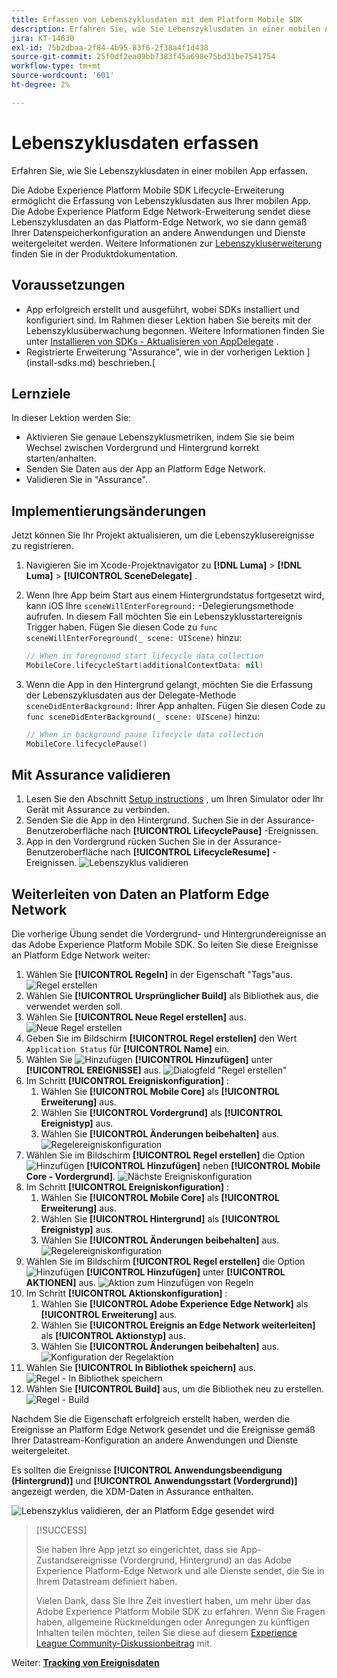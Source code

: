 ```yaml
---
title: Erfassen von Lebenszyklusdaten mit dem Platform Mobile SDK
description: Erfahren Sie, wie Sie Lebenszyklusdaten in einer mobilen App erfassen.
jira: KT-14630
exl-id: 75b2dbaa-2f84-4b95-83f6-2f38a4f1d438
source-git-commit: 25f0df2ea09bb7383f45a698e75bd31be7541754
workflow-type: tm+mt
source-wordcount: '601'
ht-degree: 2%

---
```


# Lebenszyklusdaten erfassen

Erfahren Sie, wie Sie Lebenszyklusdaten in einer mobilen App erfassen.

Die Adobe Experience Platform Mobile SDK Lifecycle-Erweiterung ermöglicht die Erfassung von Lebenszyklusdaten aus Ihrer mobilen App. Die Adobe Experience Platform Edge Network-Erweiterung sendet diese Lebenszyklusdaten an das Platform-Edge Network, wo sie dann gemäß Ihrer Datenspeicherkonfiguration an andere Anwendungen und Dienste weitergeleitet werden. Weitere Informationen zur [Lebenszykluserweiterung](https://developer.adobe.com/client-sdks/documentation/lifecycle-for-edge-network/) finden Sie in der Produktdokumentation.


## Voraussetzungen

* App erfolgreich erstellt und ausgeführt, wobei SDKs installiert und konfiguriert sind. Im Rahmen dieser Lektion haben Sie bereits mit der Lebenszyklusüberwachung begonnen. Weitere Informationen finden Sie unter [Installieren von SDKs - Aktualisieren von AppDelegate](install-sdks.md#update-appdelegate) .
* Registrierte Erweiterung &quot;Assurance&quot;, wie in der vorherigen Lektion ](install-sdks.md) beschrieben.[

## Lernziele

In dieser Lektion werden Sie:

<!--
* Add lifecycle field group to the schema.
* -->
* Aktivieren Sie genaue Lebenszyklusmetriken, indem Sie sie beim Wechsel zwischen Vordergrund und Hintergrund korrekt starten/anhalten.
* Senden Sie Daten aus der App an Platform Edge Network.
* Validieren Sie in &quot;Assurance&quot;.

<!--
## Add lifecycle field group to schema

The Consumer Experience Event field group you added in the [previous lesson](create-schema.md) already contains the lifecycle fields, so you can skip this step. If you don't use Consumer Experience Event field group in your own app, you can add the lifecycle fields by doing the following:

1. Navigate to the schema interface as described in the [previous lesson](create-schema.md).
1. Open the **Luma Mobile App Event Schema** schema and select **[!UICONTROL Add]** next to Field groups.
    ![select add](assets/lifecycle-add.png)
1. In the search bar, enter "lifecycle".
1. Select the checkbox next to **[!UICONTROL AEP Mobile Lifecycle Details]**.
1. Select **[!UICONTROL Add field groups]**.
    ![add field group](assets/lifecycle-lifecycle-field-group.png)
1. Select **[!UICONTROL Save]**.
    ![save](assets/lifecycle-lifecycle-save.png)
-->

## Implementierungsänderungen

Jetzt können Sie Ihr Projekt aktualisieren, um die Lebenszyklusereignisse zu registrieren.

1. Navigieren Sie im Xcode-Projektnavigator zu **[!DNL Luma]** > **[!DNL Luma]** > **[!UICONTROL SceneDelegate]** .

1. Wenn Ihre App beim Start aus einem Hintergrundstatus fortgesetzt wird, kann iOS Ihre `sceneWillEnterForeground:` -Delegierungsmethode aufrufen. In diesem Fall möchten Sie ein Lebenszyklusstartereignis Trigger haben. Fügen Sie diesen Code zu `func sceneWillEnterForeground(_ scene: UIScene)` hinzu:

   ```swift
   // When in foreground start lifecycle data collection
   MobileCore.lifecycleStart(additionalContextData: nil)
   ```

1. Wenn die App in den Hintergrund gelangt, möchten Sie die Erfassung der Lebenszyklusdaten aus der Delegate-Methode `sceneDidEnterBackground:` Ihrer App anhalten. Fügen Sie diesen Code zu `func sceneDidEnterBackground(_ scene: UIScene)` hinzu:

   ```swift
   // When in background pause lifecycle data collection
   MobileCore.lifecyclePause()
   ```

## Mit Assurance validieren

1. Lesen Sie den Abschnitt [Setup instructions](assurance.md#connecting-to-a-session) , um Ihren Simulator oder Ihr Gerät mit Assurance zu verbinden.
1. Senden Sie die App in den Hintergrund. Suchen Sie in der Assurance-Benutzeroberfläche nach **[!UICONTROL LifecyclePause]** -Ereignissen.
1. App in den Vordergrund rücken Suchen Sie in der Assurance-Benutzeroberfläche nach **[!UICONTROL LifecycleResume]** -Ereignissen.
   ![Lebenszyklus validieren](assets/lifecycle-lifecycle-assurance.png)


## Weiterleiten von Daten an Platform Edge Network

Die vorherige Übung sendet die Vordergrund- und Hintergrundereignisse an das Adobe Experience Platform Mobile SDK. So leiten Sie diese Ereignisse an Platform Edge Network weiter:

1. Wählen Sie **[!UICONTROL Regeln]** in der Eigenschaft &quot;Tags&quot;aus.
   ![Regel erstellen](assets/rule-create.png)
1. Wählen Sie **[!UICONTROL Ursprünglicher Build]** als Bibliothek aus, die verwendet werden soll.
1. Wählen Sie **[!UICONTROL Neue Regel erstellen]** aus.
   ![Neue Regel erstellen](assets/rules-create-new.png)
1. Geben Sie im Bildschirm **[!UICONTROL Regel erstellen]** den Wert `Application Status` für **[!UICONTROL Name]** ein.
1. Wählen Sie ![Hinzufügen](https://spectrum.adobe.com/static/icons/workflow_18/Smock_AddCircle_18_N.svg) **[!UICONTROL Hinzufügen]** unter **[!UICONTROL EREIGNISSE]** aus.
   ![Dialogfeld &quot;Regel erstellen&quot;](assets/rule-create-name.png)
1. Im Schritt **[!UICONTROL Ereigniskonfiguration]** :
   1. Wählen Sie **[!UICONTROL Mobile Core]** als **[!UICONTROL Erweiterung]** aus.
   1. Wählen Sie **[!UICONTROL Vordergrund]** als **[!UICONTROL Ereignistyp]** aus.
   1. Wählen Sie **[!UICONTROL Änderungen beibehalten]** aus.
      ![Regelereigniskonfiguration](assets/rule-event-configuration.png)
1. Wählen Sie im Bildschirm **[!UICONTROL Regel erstellen]** die Option ![Hinzufügen](https://spectrum.adobe.com/static/icons/workflow_18/Smock_AddCircle_18_N.svg) **[!UICONTROL Hinzufügen]** neben **[!UICONTROL Mobile Core - Vordergrund]**.
   ![Nächste Ereigniskonfiguration](assets/rule-event-configuration-next.png)
1. Im Schritt **[!UICONTROL Ereigniskonfiguration]** :
   1. Wählen Sie **[!UICONTROL Mobile Core]** als **[!UICONTROL Erweiterung]** aus.
   1. Wählen Sie **[!UICONTROL Hintergrund]** als **[!UICONTROL Ereignistyp]** aus.
   1. Wählen Sie **[!UICONTROL Änderungen beibehalten]** aus.
      ![Regelereigniskonfiguration](assets/rule-event-configuration-background.png)
1. Wählen Sie im Bildschirm **[!UICONTROL Regel erstellen]** die Option ![Hinzufügen](https://spectrum.adobe.com/static/icons/workflow_18/Smock_AddCircle_18_N.svg) **[!UICONTROL Hinzufügen]** unter **[!UICONTROL AKTIONEN]** aus.
   ![Aktion zum Hinzufügen von Regeln](assets/rule-action-button.png)
1. Im Schritt **[!UICONTROL Aktionskonfiguration]** :
   1. Wählen Sie **[!UICONTROL Adobe Experience Edge Network]** als **[!UICONTROL Erweiterung]** aus.
   1. Wählen Sie **[!UICONTROL Ereignis an Edge Network weiterleiten]** als **[!UICONTROL Aktionstyp]** aus.
   1. Wählen Sie **[!UICONTROL Änderungen beibehalten]** aus.
      ![Konfiguration der Regelaktion](assets/rule-action-configuration.png)
1. Wählen Sie **[!UICONTROL In Bibliothek speichern]** aus.
   ![Regel - In Bibliothek speichern](assets/rule-save-to-library.png)
1. Wählen Sie **[!UICONTROL Build]** aus, um die Bibliothek neu zu erstellen.
   ![Regel - Build](assets/rule-build.png)

Nachdem Sie die Eigenschaft erfolgreich erstellt haben, werden die Ereignisse an Platform Edge Network gesendet und die Ereignisse gemäß Ihrer Datastream-Konfiguration an andere Anwendungen und Dienste weitergeleitet.

Es sollten die Ereignisse **[!UICONTROL Anwendungsbeendigung (Hintergrund)]** und **[!UICONTROL Anwendungsstart (Vordergrund)]** angezeigt werden, die XDM-Daten in Assurance enthalten.

![ Lebenszyklus validieren, der an Platform Edge gesendet wird](assets/lifecycle-edge-assurance.png)

>[!SUCCESS]
>
>Sie haben Ihre App jetzt so eingerichtet, dass sie App-Zustandsereignisse (Vordergrund, Hintergrund) an das Adobe Experience Platform-Edge Network und alle Dienste sendet, die Sie in Ihrem Datastream definiert haben.
>
> Vielen Dank, dass Sie Ihre Zeit investiert haben, um mehr über das Adobe Experience Platform Mobile SDK zu erfahren. Wenn Sie Fragen haben, allgemeine Rückmeldungen oder Anregungen zu künftigen Inhalten teilen möchten, teilen Sie diese auf diesem [Experience League Community-Diskussionbeitrag](https://experienceleaguecommunities.adobe.com/t5/adobe-experience-platform-data/tutorial-discussion-implement-adobe-experience-cloud-in-mobile/td-p/443796) mit.

Weiter: **[Tracking von Ereignisdaten](events.md)**
